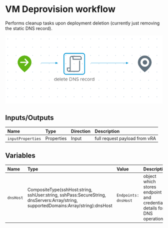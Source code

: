 # VM Deprovision workflow
Performs cleanup tasks upon deployment deletion (currently just removing the static DNS record).

![Schema](schema.png)

## Inputs/Outputs
| Name | Type | Direction | Description |
|:--- |:--- |:---|:---|
| `inputProperties` | Properties | Input | full request payload from vRA |

## Variables
| Name | Type | Value | Description |
|:--- |:--- |:--- |:--- |
| `dnsHost` | CompositeType(sshHost:string, sshUser:string, sshPass:SecureString, dnsServers:Array/string, supportedDomains:Array/string):dnsHost | `Endpoints: dnsHost` | object which stores endpoint and credential details for DNS operations |
